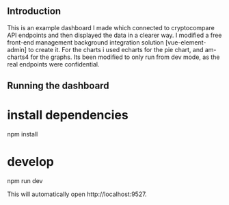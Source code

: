 ## Introduction


This is an example dashboard I made which connected to cryptocompare API endpoints and then displayed the data in a 
clearer way. I modified a free front-end management background integration solution [vue-element-admin] to create it. 
For the charts i used echarts for the pie chart, and am-charts4 for the graphs.
Its been modified to only run from dev mode, as the real endpoints were confidential. 

## Running the dashboard

# install dependencies
npm install

# develop
npm run dev

This will automatically open http://localhost:9527.
